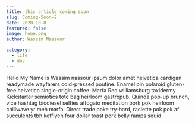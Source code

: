 ```yaml
---
title: this article coming soon
slug: Coming-Soon-2
date: 2020-10-8
featured: false
image: home.png
author: Wassim Nassour

category:
  - life
  - dev
---
```


Hello My Name is Wassim nassour ipsum dolor amet helvetica cardigan readymade wayfarers cold-pressed poutine. Enamel pin polaroid gluten-free helvetica single-origin coffee. Marfa Red williamsburg taxidermy Kickstarter semiotics tote bag heirloom gastropub. Quinoa pop-up brunch, vice hashtag biodiesel selfies affogato meditation pork pok heirloom chillwave yr meh marfa. Direct trade poke try-hard, raclette pok pok af succulents tbh keffiyeh four dollar toast pork belly ramps squid.

```

```
